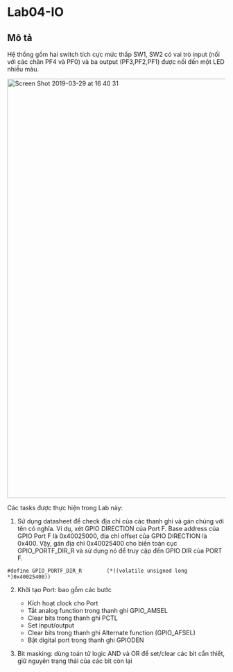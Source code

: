 # Lab04-IO

## Mô tả

Hệ thống gồm hai switch tích cực mức thấp SW1, SW2 có vai trò input (nối với các chân PF4 và PF0) và ba output (PF3,PF2,PF1) được nối đến một LED nhiều màu.

<img width="966" alt="Screen Shot 2019-03-29 at 16 40 31" src="https://user-images.githubusercontent.com/40592382/55223729-702f2300-5241-11e9-9c38-2ddf0abf5003.png">

Các tasks được thực hiện trong Lab này:
1. Sử dụng datasheet để check địa chỉ của các thanh ghi và gán chúng với tên có nghĩa. Ví dụ, xét GPIO DIRECTION của Port F. Base address của GPIO Port F là 0x40025000, địa chỉ offset của GPIO DIRECTION là 0x400. Vậy, gán địa chỉ 0x40025400 cho biến toàn cục GPIO_PORTF_DIR_R và sử dụng nó để truy cập đến GPIO DIR của PORT F.
```
#define GPIO_PORTF_DIR_R        (*((volatile unsigned long *)0x40025400))
```
2. Khởi tạo Port: bao gồm các bước
   - Kích hoạt clock cho Port
   - Tắt analog function trong thanh ghi GPIO_AMSEL
   - Clear bits trong thanh ghi PCTL
   - Set input/output
   - Clear bits trong thanh ghi Alternate function (GPIO_AFSEL)
   - Bật digital port trong thanh ghi GPIODEN

3. Bit masking: dùng toán tử logic AND và OR để set/clear các bit cần thiết, giữ nguyên trạng thái của các bit còn lại
